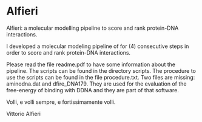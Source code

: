 # Alfieri
Alfieri: a molecular modelling pipeline to score and rank protein-DNA interactions.

I developed a molecular modeling pipeline of for (4) consecutive steps in order to score and rank protein-DNA interactions.

Please read the file readme.pdf to have some information about the pipeline. The scripts can be found in the directory scripts. The procedure to use the scripts can be found in the file procedure.txt. Two files are missing: aminodna.dat and dfire_DNA179. They are used for the evaluation of the free-energy of binding with DDNA and they are part of that software.

Volli, e volli sempre, e fortissimamente volli. 

Vittorio Alfieri
